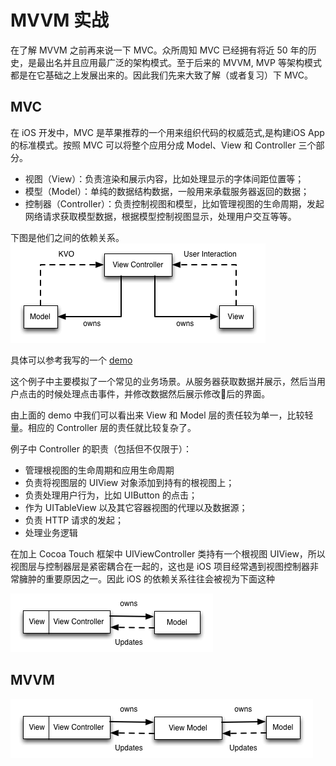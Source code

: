 # MVVM 实战

在了解 MVVM 之前再来说一下 MVC。众所周知 MVC 已经拥有将近 50 年的历史，是最出名并且应用最广泛的架构模式。至于后来的 MVVM, MVP 等架构模式都是在它基础之上发展出来的。因此我们先来大致了解（或者复习）下 MVC。

## MVC
在 iOS 开发中，MVC 是苹果推荐的一个用来组织代码的权威范式,是构建iOS App的标准模式。按照 MVC 可以将整个应用分成 Model、View 和 Controller 三个部分。

- 视图（View）：负责渲染和展示内容，比如处理显示的字体间距位置等；
- 模型（Model）：单纯的数据结构数据，一般用来承载服务器返回的数据；
- 控制器（Controller）：负责控制视图和模型，比如管理视图的生命周期，发起网络请求获取模型数据，根据模型控制视图显示，处理用户交互等等。

下图是他们之间的依赖关系。
![](./images/mvvm1.png)

具体可以参考我写的一个 [demo](./code/mvvm)

这个例子中主要模拟了一个常见的业务场景。从服务器获取数据并展示，然后当用户点击的时候处理点击事件，并修改数据然后展示修改后的界面。

由上面的 demo 中我们可以看出来 View 和 Model 层的责任较为单一，比较轻量。相应的 Controller 层的责任就比较复杂了。

例子中 Controller 的职责（包括但不仅限于）：

- 管理根视图的生命周期和应用生命周期
- 负责将视图层的 UIView 对象添加到持有的根视图上；
- 负责处理用户行为，比如 UIButton 的点击；
- 作为 UITableView 以及其它容器视图的代理以及数据源；
- 负责 HTTP 请求的发起；
- 处理业务逻辑

在加上 Cocoa Touch 框架中 UIViewController 类持有一个根视图 UIView，所以视图层与控制器层是紧密耦合在一起的，这也是 iOS 项目经常遇到视图控制器非常臃肿的重要原因之一。因此 iOS 的依赖关系往往会被视为下面这种

![](./images/mvvm2.png)

## MVVM

![](./images/mvvm3.png)
